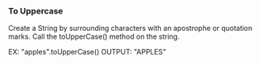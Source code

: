 ### To Uppercase

Create a String by surrounding characters with an apostrophe or quotation marks.
Call the toUpperCase() method on the string.

EX: "apples".toUpperCase()
OUTPUT: "APPLES"
